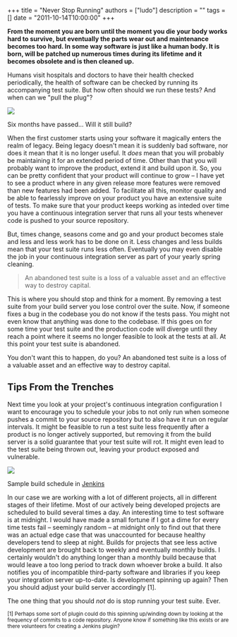 +++
title = "Never Stop Running"
authors = ["ludo"]
description = ""
tags = []
date = "2011-10-14T10:00:00"
+++

**From the moment you are born until the moment you die your body works hard to survive, but eventually the parts wear out and maintenance becomes too hard. In some way software is just like a human body. It is born, will be patched up numerous times during its lifetime and it becomes obsolete and is then cleaned up.**

Humans visit hospitals and doctors to have their health checked periodically, the health of software can be checked by running its accompanying test suite. But how often should we run these tests? And when can we "pull the plug"?

![](jenkins.png)

Six months have passed... Will it still build?

When the first customer starts using your software it magically enters the realm of legacy. Being legacy doesn't mean it is suddenly bad software, nor does it mean that it is no longer useful. It *does* mean that you will probably be maintaining it for an extended period of time. Other than that you will probably want to improve the product, extend it and build upon it. So, you can be pretty confident that your product will continue to grow – I have yet to see a product where in any given release more features were removed than new features had been added. To facilitate all this, monitor quality and be able to fearlessly improve on your product you have an extensive suite of tests. To make sure that your product keeps working as inteded over time you have a continuous integration server that runs all your tests whenever code is pushed to your source repository.

But, times change, seasons come and go and your product becomes stale and less and less work has to be done on it. Less changes and less builds mean that your test suite runs less often. Eventually you may even disable the job in your continuous integration server as part of your yearly spring cleaning.

> An abandoned test suite is a loss of a valuable asset and an effective way to destroy capital.

This is where you should stop and think for a moment. By removing a test suite from your build server you lose control over the suite. Now, if someone fixes a bug in the codebase you do not know if the tests pass. You might not even know that anything was done to the codebase. If this goes on for some time your test suite and the production code will diverge until they reach a point where it seems no longer feasible to look at the tests at all. At this point your test suite is abandoned.

You don't want this to happen, do you? An abandoned test suite is a loss of a valuable asset and an effective way to destroy capital.

## Tips From the Trenches

Next time you look at your project's continuous integration configuration I want to encourage you to schedule your jobs to not only run when someone pushes a commit to your source repository but to also have it run on regular intervals. It might be feasible to run a test suite less frequently after a product is no longer actively supported, but removing it from the build server is a solid guarantee that your test suite will rot. It might even lead to the test suite being thrown out, leaving your product exposed and vulnerable.

![](jenkins_build_triggers.png)

Sample build schedule in [Jenkins](http://jenkins-ci.org)

In our case we are working with a lot of different projects, all in different stages of their lifetime. Most of our actively being developed projects are scheduled to build several times a day. An interesting time to test software is at midnight. I would have made a small fortune if I got a dime for every time tests fail – seemingly random – at midnight only to find out that there was an actual edge case that was unaccounted for because healthy developers tend to sleep at night. Builds for projects that see less active development are brought back to weekly and eventually monthly builds. I certainly wouldn't do anything longer than a monthly build because that would leave a too long period to track down whoever broke a build. It also notifies you of incompatible third-party software and libraries if you keep your integration server up-to-date. Is development spinning up again? Then you should adjust your build server accordingly [1]</sup>.

The one thing that you should *not* do is stop running your test suite. Ever.

<small>[1] Perhaps some sort of plugin could do this spinning up/winding down by looking at the frequency of commits to a code repository. Anyone know if something like this exists or are there volunteers for creating a Jenkins plugin?</small>